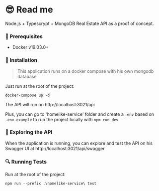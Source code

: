 # 😎 Read me

Node.js + Typescrypt + MongoDB Real Estate API as a proof of concept.

### 🎯 Prerequisites

- Docker v19.03.0+

### 🚀 Installation

> This application runs on a docker compose with his own mongodb database

Just run at the root of the project:

`docker-compose up -d`

The API will run on http://localhost:3021/api

Plus, you can go to 'homelike-service' folder and create a `.env` based on `.env.example` to run  the project locally with `npm run dev`

### 📖 Exploring the API

When the application is running, you can explore and test the API on his Swagger UI at http://localhost:3021/api/swagger

### 🔍 Running Tests

Run at the root of the project:

`npm run --prefix .\homelike-service\ test`
